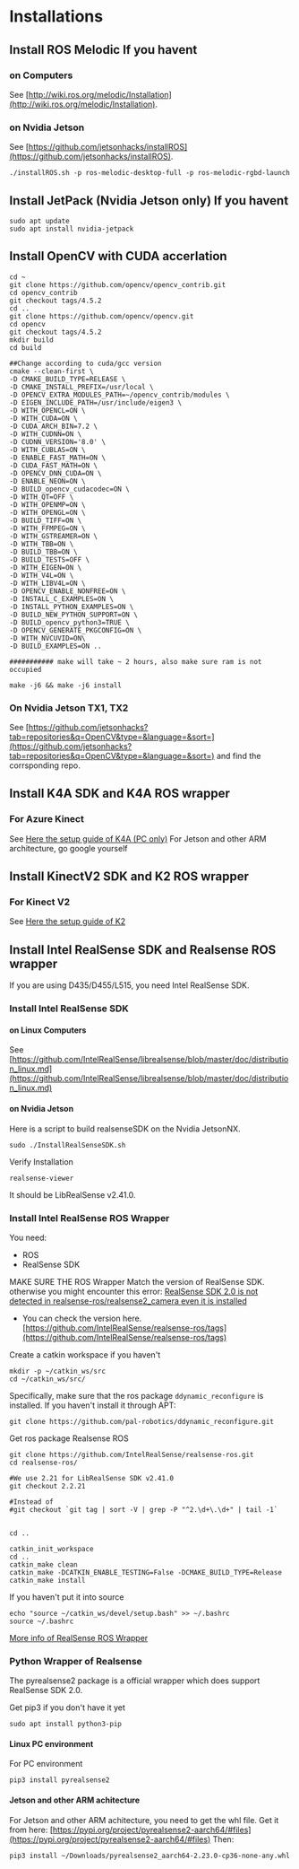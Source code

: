 
# Installations

## Install ROS Melodic If you havent

### on Computers
See [http://wiki.ros.org/melodic/Installation](http://wiki.ros.org/melodic/Installation).

### on Nvidia Jetson
See [https://github.com/jetsonhacks/installROS](https://github.com/jetsonhacks/installROS).

```
./installROS.sh -p ros-melodic-desktop-full -p ros-melodic-rgbd-launch
```

## Install JetPack (Nvidia Jetson only) If you havent

```
sudo apt update
sudo apt install nvidia-jetpack
```

## Install OpenCV with CUDA accerlation

```
cd ~
git clone https://github.com/opencv/opencv_contrib.git
cd opencv_contrib
git checkout tags/4.5.2
cd ..
git clone https://github.com/opencv/opencv.git
cd opencv
git checkout tags/4.5.2
mkdir build
cd build

##Change according to cuda/gcc version
cmake --clean-first \
-D CMAKE_BUILD_TYPE=RELEASE \
-D CMAKE_INSTALL_PREFIX=/usr/local \
-D OPENCV_EXTRA_MODULES_PATH=~/opencv_contrib/modules \
-D EIGEN_INCLUDE_PATH=/usr/include/eigen3 \
-D WITH_OPENCL=ON \
-D WITH_CUDA=ON \
-D CUDA_ARCH_BIN=7.2 \
-D WITH_CUDNN=ON \
-D CUDNN_VERSION='8.0' \
-D WITH_CUBLAS=ON \
-D ENABLE_FAST_MATH=ON \
-D CUDA_FAST_MATH=ON \
-D OPENCV_DNN_CUDA=ON \
-D ENABLE_NEON=ON \
-D BUILD_opencv_cudacodec=ON \
-D WITH_QT=OFF \
-D WITH_OPENMP=ON \
-D WITH_OPENGL=ON \
-D BUILD_TIFF=ON \
-D WITH_FFMPEG=ON \
-D WITH_GSTREAMER=ON \
-D WITH_TBB=ON \
-D BUILD_TBB=ON \
-D BUILD_TESTS=OFF \
-D WITH_EIGEN=ON \
-D WITH_V4L=ON \
-D WITH_LIBV4L=ON \
-D OPENCV_ENABLE_NONFREE=ON \
-D INSTALL_C_EXAMPLES=ON \
-D INSTALL_PYTHON_EXAMPLES=ON \
-D BUILD_NEW_PYTHON_SUPPORT=ON \
-D BUILD_opencv_python3=TRUE \
-D OPENCV_GENERATE_PKGCONFIG=ON \
-D WITH_NVCUVID=ON\
-D BUILD_EXAMPLES=ON ..

########### make will take ~ 2 hours, also make sure ram is not occupied 

make -j6 && make -j6 install
```



### On Nvidia Jetson TX1, TX2

See [https://github.com/jetsonhacks?tab=repositories&q=OpenCV&type=&language=&sort=](https://github.com/jetsonhacks?tab=repositories&q=OpenCV&type=&language=&sort=) and find the corrsponding repo.

## Install K4A SDK and K4A ROS wrapper

### For Azure Kinect 
See [Here the setup guide of K4A (PC only)](https://github.com/PolyU-Robocon/Depth-Cameras/blob/main/Azure-Kinect(Kinectv4)/SETUP.md)
For Jetson and other ARM architecture, go google yourself

## Install KinectV2 SDK and K2 ROS wrapper

### For Kinect V2
See [Here the setup guide of K2](https://github.com/PolyU-Robocon/Depth-Cameras/blob/main/Kinectv2/SETUP.md)


## Install Intel RealSense SDK and Realsense ROS wrapper

If you are using D435/D455/L515, you need Intel RealSense SDK.

### Install Intel RealSense SDK

#### on Linux Computers
See [https://github.com/IntelRealSense/librealsense/blob/master/doc/distribution_linux.md](https://github.com/IntelRealSense/librealsense/blob/master/doc/distribution_linux.md)



#### on Nvidia Jetson
Here is a script to build realsenseSDK on the Nvidia JetsonNX.

```shell
sudo ./InstallRealSenseSDK.sh
```

Verify Installation
```shell
realsense-viewer
```
It should be LibRealSense v2.41.0.

### Install Intel RealSense ROS Wrapper

You need:
* ROS
* RealSense SDK

MAKE SURE THE ROS Wrapper Match the version of RealSense SDK.
otherwise you might encounter this error:
[RealSense SDK 2.0 is not detected in realsense-ros/realsense2_camera even it is installed](https://github.com/IntelRealSense/realsense-ros/issues/1322)

* You can check the version here. [https://github.com/IntelRealSense/realsense-ros/tags](https://github.com/IntelRealSense/realsense-ros/tags)

Create a catkin workspace if you haven't
```shell
mkdir -p ~/catkin_ws/src
cd ~/catkin_ws/src/
```


Specifically, make sure that the ros package `ddynamic_reconfigure` is installed. If you haven't install it through APT:

```shell
git clone https://github.com/pal-robotics/ddynamic_reconfigure.git
```

Get ros package Realsense ROS
```shell
git clone https://github.com/IntelRealSense/realsense-ros.git
cd realsense-ros/

#We use 2.21 for LibRealSense SDK v2.41.0
git checkout 2.2.21

#Instead of
#git checkout `git tag | sort -V | grep -P "^2.\d+\.\d+" | tail -1`


cd ..
```

```shell
catkin_init_workspace
cd ..
catkin_make clean
catkin_make -DCATKIN_ENABLE_TESTING=False -DCMAKE_BUILD_TYPE=Release
catkin_make install
```

If you haven't put it into source
```shell
echo "source ~/catkin_ws/devel/setup.bash" >> ~/.bashrc
source ~/.bashrc
```


[More info of RealSense ROS Wrapper](https://github.com/IntelRealSense/realsense-ros)


### Python Wrapper of Realsense

The pyrealsense2 package is a official wrapper which does support RealSense SDK 2.0.

Get pip3 if you don't have it yet
```shell
sudo apt install python3-pip
```

#### Linux PC environment
For PC environment
```shell
pip3 install pyrealsense2
```

#### Jetson and other ARM achitecture
For Jetson and other ARM achitecture, you need to get the whl file.
Get it from here: [https://pypi.org/project/pyrealsense2-aarch64/#files](https://pypi.org/project/pyrealsense2-aarch64/#files)
Then:
```shell
pip3 install ~/Downloads/pyrealsense2_aarch64-2.23.0-cp36-none-any.whl 
```

